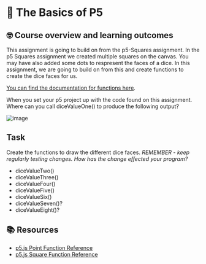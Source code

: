 # :wave: The Basics of P5 

## 🤓 Course overview and learning outcomes 

This assignment is going to build on from the p5-Squares assignment. In the p5 Squares assignment we created multiple squares on the canvas. You may have also added some dots to respresent the faces of a dice. In this assignment, we are going to build on from this and create functions to create the dice faces for us. 

[You can find the documentation for functions here](https://developer.mozilla.org/en-US/docs/Web/JavaScript/Guide/Functions).

When you set your p5 project up with the code found on this assignment. Where can you call diceValueOne() to produce the following output?

![image](https://user-images.githubusercontent.com/67816866/149764352-c4298133-e41c-4ec8-8d68-cd27077368e5.png)

## Task
Create the functions to draw the different dice faces. 
*REMEMBER - keep regularly testing changes. How has the change effected your program?*

* diceValueTwo()
* diceValueThree()
* diceValueFour()
* diceValueFive()
* diceValueSix()
* diceValueSeven()?
* diceValueEight()?

## 📚  Resources 
* [p5.js Point Function Reference](https://p5js.org/reference/#/p5/point) 
* [p5.js Square Function Reference](https://p5js.org/reference/#/p5/square)
